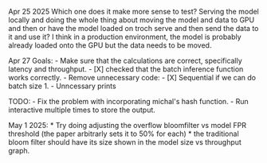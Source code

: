 Apr 25 2025
Which one does it make more sense to test? Serving the model locally and doing the whole thing about moving the model and data to GPU and then or have the model loaded on troch serve and then send the data to it and use it?
I think in a production environment, the model is probably already loaded onto the GPU but the data needs to be moved.

Apr 27 
Goals: 
    -  Make sure that the calculations are correct, specifically latency and throughput.
        - [X] checked that the batch inference function works correctly.
    - Remove unnecessary code:
        - [X] Sequential if we can do batch size 1.
        - Unncessary prints

TODO:
    - Fix the problem with incorporating michal's hash function.
    - Run interactive multiple times to store the output.

May 1 2025:
    * Try doing adjusting the overflow bloomfilter vs model FPR threshold (the paper arbitrarly sets it to 50% for each)
    * the traditional bloom filter should have its size shown in the model size vs throughput graph.
